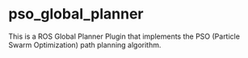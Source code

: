 # pso_global_planner
This is a ROS Global Planner Plugin that implements the PSO (Particle Swarm Optimization) path planning algorithm.
